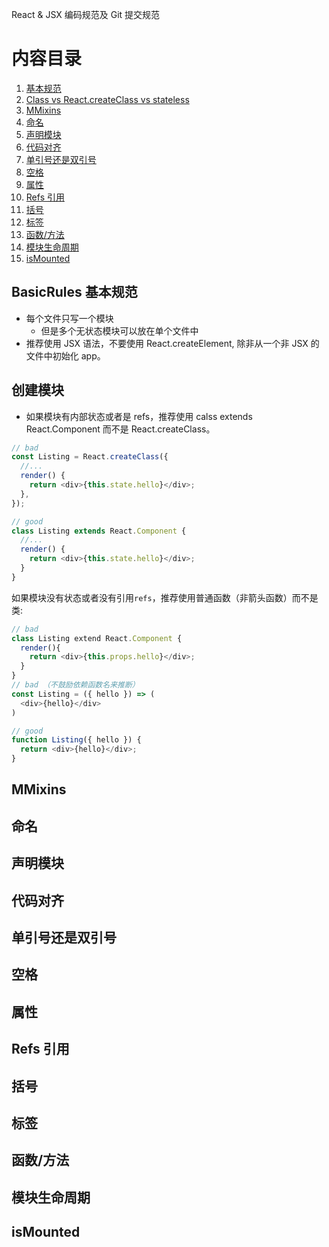 React & JSX 编码规范及 Git 提交规范

# 内容目录

1. [基本规范](#BasicRules基本规范)
2. [Class vs React.createClass vs stateless](#创建模块)
3. [MMixins](#MMixins)
4. [命名](#命名)
5. [声明模块](#声明模块)
6. [代码对齐](#代码对齐)
7. [单引号还是双引号](#单引号还是双引号)
8. [空格](#空格)
9. [属性](#属性)
10. [Refs 引用](#Refs引用)
11. [括号](#括号)
12. [标签](#标签)
13. [函数/方法](#函数/方法)
14. [模块生命周期](#模块生命周期)
15. [isMounted](#isMounted)

## BasicRules 基本规范

- 每个文件只写一个模块
  - 但是多个无状态模块可以放在单个文件中
- 推荐使用 JSX 语法，不要使用 React.createElement, 除非从一个非 JSX 的文件中初始化 app。

## 创建模块

- 如果模块有内部状态或者是 refs，推荐使用 calss extends React.Component 而不是 React.createClass。

```javascript
// bad
const Listing = React.createClass({
  //...
  render() {
    return <div>{this.state.hello}</div>;
  },
});

// good
class Listing extends React.Component {
  //...
  render() {
    return <div>{this.state.hello}</div>;
  }
}
```

如果模块没有状态或者没有引用`refs`，推荐使用普通函数（非箭头函数）而不是类:

```javascript
// bad
class Listing extend React.Component {
  render(){
    return <div>{this.props.hello}</div>;
  }
}
// bad （不鼓励依赖函数名来推断）
const Listing = ({ hello }) => (
  <div>{hello}</div>
)

// good
function Listing({ hello }) {
  return <div>{hello}</div>;
}

```

## MMixins

## 命名

## 声明模块

## 代码对齐

## 单引号还是双引号

## 空格

## 属性

## Refs 引用

## 括号

## 标签

## 函数/方法

## 模块生命周期

## isMounted
